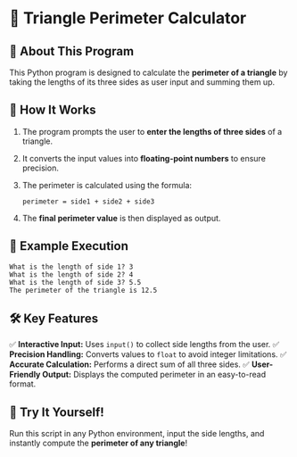 # 🔺 Triangle Perimeter Calculator

## 📖 About This Program
This Python program is designed to calculate the **perimeter of a triangle** by taking the lengths of its three sides as user input and summing them up.

## 🚀 How It Works
1. The program prompts the user to **enter the lengths of three sides** of a triangle.
2. It converts the input values into **floating-point numbers** to ensure precision.
3. The perimeter is calculated using the formula:
   
   ```
   perimeter = side1 + side2 + side3
   ```
   
4. The **final perimeter value** is then displayed as output.

## 📌 Example Execution
```
What is the length of side 1? 3
What is the length of side 2? 4
What is the length of side 3? 5.5
The perimeter of the triangle is 12.5
```

## 🛠️ Key Features
✅ **Interactive Input:** Uses `input()` to collect side lengths from the user.
✅ **Precision Handling:** Converts values to `float` to avoid integer limitations.
✅ **Accurate Calculation:** Performs a direct sum of all three sides.
✅ **User-Friendly Output:** Displays the computed perimeter in an easy-to-read format.

## 🎉 Try It Yourself!
Run this script in any Python environment, input the side lengths, and instantly compute the **perimeter of any triangle**!

